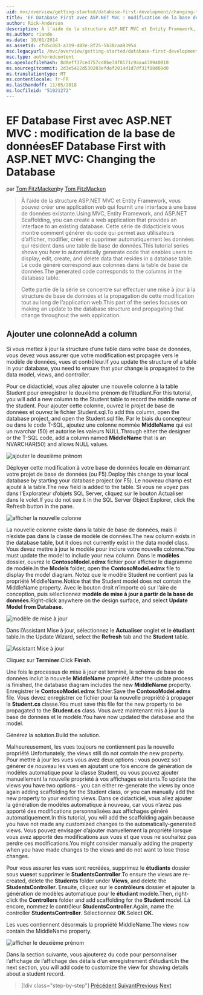 ```yaml
---
uid: mvc/overview/getting-started/database-first-development/changing-the-database
title: 'EF Database First avec ASP.NET MVC : modification de la base de données | Microsoft Docs'
author: Rick-Anderson
description: À l’aide de la structure ASP.NET MVC et Entity Framework, vous pouvez créer une application web qui fournit une interface à une base de données existante. Ce didacticiel seri...
ms.author: riande
ms.date: 10/01/2014
ms.assetid: cfd5c083-a319-482e-8f25-5b38caa93954
msc.legacyurl: /mvc/overview/getting-started/database-first-development/changing-the-database
msc.type: authoredcontent
ms.openlocfilehash: 8d0eff37ced757cd8be74f8171c9aaa430940010
ms.sourcegitcommit: 2d3e5422d530203efdaf2014d1d7df31f88d08d0
ms.translationtype: MT
ms.contentlocale: fr-FR
ms.lasthandoff: 11/05/2018
ms.locfileid: "51021272"
---
```

<a name="ef-database-first-with-aspnet-mvc-changing-the-database"></a><span data-ttu-id="045aa-104">EF Database First avec ASP.NET MVC : modification de la base de données</span><span class="sxs-lookup"><span data-stu-id="045aa-104">EF Database First with ASP.NET MVC: Changing the Database</span></span>
====================
<span data-ttu-id="045aa-105">par [Tom FitzMacken](https://github.com/tfitzmac)</span><span class="sxs-lookup"><span data-stu-id="045aa-105">by [Tom FitzMacken](https://github.com/tfitzmac)</span></span>

> <span data-ttu-id="045aa-106">À l’aide de la structure ASP.NET MVC et Entity Framework, vous pouvez créer une application web qui fournit une interface à une base de données existante.</span><span class="sxs-lookup"><span data-stu-id="045aa-106">Using MVC, Entity Framework, and ASP.NET Scaffolding, you can create a web application that provides an interface to an existing database.</span></span> <span data-ttu-id="045aa-107">Cette série de didacticiels vous montre comment générer du code qui permet aux utilisateurs d’afficher, modifier, créer et supprimer automatiquement les données qui résident dans une table de base de données.</span><span class="sxs-lookup"><span data-stu-id="045aa-107">This tutorial series shows you how to automatically generate code that enables users to display, edit, create, and delete data that resides in a database table.</span></span> <span data-ttu-id="045aa-108">Le code généré correspond aux colonnes dans la table de base de données.</span><span class="sxs-lookup"><span data-stu-id="045aa-108">The generated code corresponds to the columns in the database table.</span></span>
> 
> <span data-ttu-id="045aa-109">Cette partie de la série se concentre sur effectuer une mise à jour à la structure de base de données et la propagation de cette modification tout au long de l’application web.</span><span class="sxs-lookup"><span data-stu-id="045aa-109">This part of the series focuses on making an update to the database structure and propagating that change throughout the web application.</span></span>


## <a name="add-a-column"></a><span data-ttu-id="045aa-110">Ajouter une colonne</span><span class="sxs-lookup"><span data-stu-id="045aa-110">Add a column</span></span>

<span data-ttu-id="045aa-111">Si vous mettez à jour la structure d’une table dans votre base de données, vous devez vous assurer que votre modification est propagée vers le modèle de données, vues et contrôleur.</span><span class="sxs-lookup"><span data-stu-id="045aa-111">If you update the structure of a table in your database, you need to ensure that your change is propagated to the data model, views, and controller.</span></span>

<span data-ttu-id="045aa-112">Pour ce didacticiel, vous allez ajouter une nouvelle colonne à la table Student pour enregistrer le deuxième prénom de l’étudiant.</span><span class="sxs-lookup"><span data-stu-id="045aa-112">For this tutorial, you will add a new column to the Student table to record the middle name of the student.</span></span> <span data-ttu-id="045aa-113">Pour ajouter cette colonne, ouvrez le projet de base de données et ouvrez le fichier Student.sql.</span><span class="sxs-lookup"><span data-stu-id="045aa-113">To add this column, open the database project, and open the Student.sql file.</span></span> <span data-ttu-id="045aa-114">Par le biais du concepteur ou dans le code T-SQL, ajoutez une colonne nommée **MiddleName** qui est un nvarchar (50) et autorise les valeurs NULL.</span><span class="sxs-lookup"><span data-stu-id="045aa-114">Through either the designer or the T-SQL code, add a column named **MiddleName** that is an NVARCHAR(50) and allows NULL values.</span></span>

![ajouter le deuxième prénom](changing-the-database/_static/image1.png)

<span data-ttu-id="045aa-116">Déployer cette modification à votre base de données locale en démarrant votre projet de base de données (ou F5).</span><span class="sxs-lookup"><span data-stu-id="045aa-116">Deploy this change to your local database by starting your database project (or F5).</span></span> <span data-ttu-id="045aa-117">Le nouveau champ est ajouté à la table.</span><span class="sxs-lookup"><span data-stu-id="045aa-117">The new field is added to the table.</span></span> <span data-ttu-id="045aa-118">Si vous ne voyez pas dans l’Explorateur d’objets SQL Server, cliquez sur le bouton Actualiser dans le volet.</span><span class="sxs-lookup"><span data-stu-id="045aa-118">If you do not see it in the SQL Server Object Explorer, click the Refresh button in the pane.</span></span>

![afficher la nouvelle colonne](changing-the-database/_static/image2.png)

<span data-ttu-id="045aa-120">La nouvelle colonne existe dans la table de base de données, mais il n’existe pas dans la classe de modèle de données.</span><span class="sxs-lookup"><span data-stu-id="045aa-120">The new column exists in the database table, but it does not currently exist in the data model class.</span></span> <span data-ttu-id="045aa-121">Vous devez mettre à jour le modèle pour inclure votre nouvelle colonne.</span><span class="sxs-lookup"><span data-stu-id="045aa-121">You must update the model to include your new column.</span></span> <span data-ttu-id="045aa-122">Dans le **modèles** dossier, ouvrez le **ContosoModel.edmx** fichier pour afficher le diagramme de modèle.</span><span class="sxs-lookup"><span data-stu-id="045aa-122">In the **Models** folder, open the **ContosoModel.edmx** file to display the model diagram.</span></span> <span data-ttu-id="045aa-123">Notez que le modèle Student ne contient pas la propriété MiddleName.</span><span class="sxs-lookup"><span data-stu-id="045aa-123">Notice that the Student model does not contain the MiddleName property.</span></span> <span data-ttu-id="045aa-124">Avec le bouton droit n’importe où sur l’aire de conception, puis sélectionnez **modèle de mise à jour à partir de la base de données**.</span><span class="sxs-lookup"><span data-stu-id="045aa-124">Right-click anywhere on the design surface, and select **Update Model from Database**.</span></span>

![modèle de mise à jour](changing-the-database/_static/image3.png)

<span data-ttu-id="045aa-126">Dans l’Assistant Mise à jour, sélectionnez le **Actualiser** onglet et le **étudiant** table.</span><span class="sxs-lookup"><span data-stu-id="045aa-126">In the Update Wizard, select the **Refresh** tab and the **Student** table.</span></span>

![Assistant Mise à jour](changing-the-database/_static/image4.png)

<span data-ttu-id="045aa-128">Cliquez sur **Terminer**.</span><span class="sxs-lookup"><span data-stu-id="045aa-128">Click **Finish**.</span></span>

<span data-ttu-id="045aa-129">Une fois le processus de mise à jour est terminé, le schéma de base de données inclut la nouvelle **MiddleName** propriété.</span><span class="sxs-lookup"><span data-stu-id="045aa-129">After the update process is finished, the database diagram includes the new **MiddleName** property.</span></span> <span data-ttu-id="045aa-130">Enregistrer le **ContosoModel.edmx** fichier.</span><span class="sxs-lookup"><span data-stu-id="045aa-130">Save the **ContosoModel.edmx** file.</span></span> <span data-ttu-id="045aa-131">Vous devez enregistrer ce fichier pour la nouvelle propriété à propager la **Student.cs** classe.</span><span class="sxs-lookup"><span data-stu-id="045aa-131">You must save this file for the new property to be propagated to the **Student.cs** class.</span></span> <span data-ttu-id="045aa-132">Vous avez maintenant mis à jour la base de données et le modèle.</span><span class="sxs-lookup"><span data-stu-id="045aa-132">You have now updated the database and the model.</span></span>

<span data-ttu-id="045aa-133">Générez la solution.</span><span class="sxs-lookup"><span data-stu-id="045aa-133">Build the solution.</span></span>

<span data-ttu-id="045aa-134">Malheureusement, les vues toujours ne contiennent pas la nouvelle propriété.</span><span class="sxs-lookup"><span data-stu-id="045aa-134">Unfortunately, the views still do not contain the new property.</span></span> <span data-ttu-id="045aa-135">Pour mettre à jour les vues vous avez deux options : vous pouvez soit générer de nouveau les vues en ajoutant une fois encore de génération de modèles automatique pour la classe Student, ou vous pouvez ajouter manuellement la nouvelle propriété à vos affichages existants.</span><span class="sxs-lookup"><span data-stu-id="045aa-135">To update the views you have two options - you can either re-generate the views by once again adding scaffolding for the Student class, or you can manually add the new property to your existing views.</span></span> <span data-ttu-id="045aa-136">Dans ce didacticiel, vous allez ajouter la génération de modèles automatique à nouveau, car vous n’avez pas apporté des modifications personnalisées aux affichages généré automatiquement.</span><span class="sxs-lookup"><span data-stu-id="045aa-136">In this tutorial, you will add the scaffolding again because you have not made any customized changes to the automatically-generated views.</span></span> <span data-ttu-id="045aa-137">Vous pouvez envisager d’ajouter manuellement la propriété lorsque vous avez apporté des modifications aux vues et que vous ne souhaitez pas perdre ces modifications.</span><span class="sxs-lookup"><span data-stu-id="045aa-137">You might consider manually adding the property when you have made changes to the views and do not want to lose those changes.</span></span>

<span data-ttu-id="045aa-138">Pour vous assurer les vues sont recréées, supprimez le **étudiants** dossier sous **vues**et supprimer le **StudentsController**.</span><span class="sxs-lookup"><span data-stu-id="045aa-138">To ensure the views are re-created, delete the **Students** folder under **Views**, and delete the **StudentsController**.</span></span> <span data-ttu-id="045aa-139">Ensuite, cliquez sur le **contrôleurs** dossier et ajouter la génération de modèles automatique pour le **étudiant** modèle.</span><span class="sxs-lookup"><span data-stu-id="045aa-139">Then, right-click the **Controllers** folder and add scaffolding for the **Student** model.</span></span> <span data-ttu-id="045aa-140">Là encore, nommez le contrôleur **StudentsController**.</span><span class="sxs-lookup"><span data-stu-id="045aa-140">Again, name the controller **StudentsController**.</span></span> <span data-ttu-id="045aa-141">Sélectionnez **OK**.</span><span class="sxs-lookup"><span data-stu-id="045aa-141">Select **OK**.</span></span>

<span data-ttu-id="045aa-142">Les vues contiennent désormais la propriété MiddleName.</span><span class="sxs-lookup"><span data-stu-id="045aa-142">The views now contain the MiddleName property.</span></span>

![afficher le deuxième prénom](changing-the-database/_static/image5.png)

<span data-ttu-id="045aa-144">Dans la section suivante, vous ajouterez du code pour personnaliser l’affichage de l’affichage des détails d’un enregistrement d’étudiant.</span><span class="sxs-lookup"><span data-stu-id="045aa-144">In the next section, you will add code to customize the view for showing details about a student record.</span></span>

> [!div class="step-by-step"]
> <span data-ttu-id="045aa-145">[Précédent](generating-views.md)
> [Suivant](customizing-a-view.md)</span><span class="sxs-lookup"><span data-stu-id="045aa-145">[Previous](generating-views.md)
[Next](customizing-a-view.md)</span></span>
